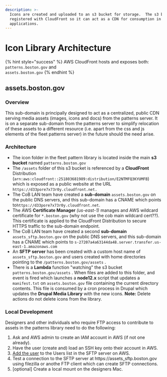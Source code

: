 ```yaml
---
description: >-
  Icons are created and uploaded to an s3 bucket for storage.  The s3 bucket is
  registered with CloudFront so it can act as a CDN for consumption in web
  applications.
---
```


# Icon Library Architecture

{% hint style="success" %}
AWS CloudFront hosts and exposes both:  
`patterns.boston.gov` and  
`assets.boston.gov`
{% endhint %}

## assets.boston.gov

### Overview

This sub-domain is principally designed to act as a centralized, public CDN serving media assets \(images, icons and docs\) from the patterns server.  It is on a separate sub-domain from the patterns server to simplify relocation of these assets to a different resource \(i.e. apart from the css and js elements of the fleet patterns server\) in the future should the need arise.

### Architecture

* The icon folder in the fleet pattern library is located inside the main  **s3 bucket** named `patterns.boston.gov`
* The `/assets` folder of this s3 bucket is referenced by a **CloudFront** Distribution \(`arn:aws:cloudfront::251803681989:distribution/E2NTMFQ3KYUMFB`\) which is exposed as a public website at the URL `https://d33pore7x73r0y.cloudfront.net.`  
* The CoB LAN team have created a **sub-domain** `assets.boston.gov` on the public DNS servers, and this sub-domain has a CNAME which points to`https://d33pore7x73r0y.cloudfront.net`. 
* The AWS **Certificate Manager** _\(us-east-1\)_ manages and AWS wildcard certificate for `*.boston.gov` \(why not use the cob main wildcard cert??\).  This certificate is applied to the CloudFront Distribution to secure HTTPS traffic to the sub-domain endpoint.
* The CoB LAN team have created a second **sub-domain** `assets_sftp.boston.gov` on the public DNS servers, and this sub-domain has a CNAME which points to `s-27207a4a63144da48.server.transfer.us-east-1.amazonaws.com`
* An **SFTP** **server** has been created with a custom host name of `assets_sftp.boston.gov` and users created with home directories pointing to the `/patterns.boston.gov/assets` .
* There is a **Lambda** function "watching" the s3 bucket `patterns.boston.gov/assets` . When files are added to this folder, and event is fired which launches a **node12.x** script that updates a `manifest.txt` on `assets.boston.gov` file containing the current directory contents.  This file is consumed by a cron process in Drupal which updates the **Drupal Media Library** with the new icons. **Note:** Delete actions do not delete icons from the library.

### Local Development

Designers and other individuals who require FTP access to contribute to assets in the patterns library need to do the following:

1. Ask and AWS admin to create an IAM account in AWS \(if not one already\).
2. Have the user \(create and\) load an SSH key onto their account in AWS.
3. [Add the user](https://console.aws.amazon.com/transfer/home?region=us-east-1#/servers/s-27207a4a63144da48) to the Users list in the SFTP server on AWS.
4. Test a connection to the SFTP server at https://assets\_sftp.boston.gov using filezilla or anothe FTP client which can create SFTP connections.
5. \[optional\] Create a local mount on the designers Mac.

